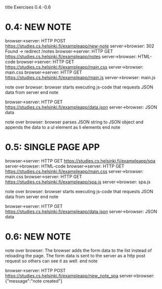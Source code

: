 title Exercises 0.4.-0.6

# 0.4: NEW NOTE

browser->server: HTTP POST https://studies.cs.helsinki.fi/exampleapp/new-note
server->browser: 302 Found -> redirect /notes
browser->server: HTTP GET https://studies.cs.helsinki.fi/exampleapp/notes
server->browser: HTML-code
browser->server: HTTP GET https://studies.cs.helsinki.fi/exampleapp/main.css
server->browser: main.css
browser->server: HTTP GET https://studies.cs.helsinki.fi/exampleapp/main.js
server->browser: main.js

note over browser:
browser starts executing js-code
that requests JSON data from server
end note

browser->server: HTTP GET https://studies.cs.helsinki.fi/exampleapp/data.json
server->browser: JSON data

note over browser:
browser parses JSON string to JSON object and appends the data
to a ul element as li elements
end note


# 0.5: SINGLE PAGE APP

browser->server: HTTP GET https://studies.cs.helsinki.fi/exampleapp/spa
server->browser: HTML-code
browser->server: HTTP GET https://studies.cs.helsinki.fi/exampleapp/main.css
server->browser: main.css
browser->server: HTTP GET https://studies.cs.helsinki.fi/exampleapp/spa.js
server->browser: spa.js

note over browser:
browser starts executing js-code
that requests JSON data from server
end note

browser->server: HTTP GET https://studies.cs.helsinki.fi/exampleapp/data.json
server->browser: JSON data


# 0.6: NEW NOTE

note over browser:
The browser adds the form data to the list instead of reloading the page.
The form data is sent to the server as a http post request so others can
see it as well.
end note

browser->server: HTTP POST https://studies.cs.helsinki.fi/exampleapp/new_note_spa
server->browser: {"message":"note created"}